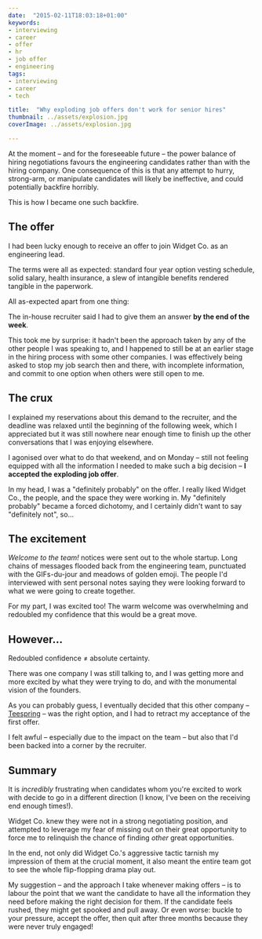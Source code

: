 ```yaml
---
date:  "2015-02-11T18:03:18+01:00"
keywords:
- interviewing
- career
- offer
- hr
- job offer
- engineering
tags:
- interviewing
- career
- tech

title:  "Why exploding job offers don't work for senior hires"
thumbnail: ../assets/explosion.jpg
coverImage: ../assets/explosion.jpg

---
```


At the moment – and for the foreseeable future – the power balance of hiring
negotiations favours the engineering candidates rather than with the hiring
company. One consequence of this is that any attempt to hurry, strong-arm, or
manipulate candidates will likely be ineffective, and could potentially
backfire horribly.

This is how I became one such backfire.

<!-- excerpt -->

## The offer

I had been lucky enough to receive an offer to join Widget Co. as an
engineering lead.

The terms were all as expected: standard four year option vesting schedule,
solid salary, health insurance, a slew of intangible benefits rendered tangible
in the paperwork.

All as-expected apart from one thing:

The in-house recruiter said I had to give them an answer **by the end of the
week**.

This took me by surprise: it hadn't been the approach taken by any of the other
people I was speaking to, and I happened to still be at an earlier stage in the
hiring process with some other companies. I was effectively being asked to stop
my job search then and there, with incomplete information, and commit to one
option when others were still open to me.

## The crux

I explained my reservations about this demand to the recruiter, and the
deadline was relaxed until the beginning of the following week, which I
appreciated but it was still nowhere near enough time to finish up the other
conversations that I was enjoying elsewhere.

I agonised over what to do that weekend, and on Monday – still not feeling
equipped with all the information I needed to make such a big decision – **I
accepted the exploding job offer**.

In my head, I was a "definitely probably" on the offer. I really liked Widget
Co., the people, and the space they were working in. My "definitely probably"
became a forced dichotomy, and I certainly didn't want to say "definitely not",
so…

## The excitement

_Welcome to the team!_ notices were sent out to the whole startup. Long chains
of messages flooded back from the engineering team, punctuated with the
GIFs-du-jour and meadows of golden emoji. The people I'd interviewed with sent
personal notes saying they were looking forward to what we were going to create
together.

For my part, I was excited too! The warm welcome was overwhelming and redoubled
my confidence that this would be a great move.

## However…

Redoubled confidence &ne; absolute certainty.

There was one company I was still talking to, and I was getting more and more
excited by what they were trying to do, and with the monumental vision of the
founders.

As you can probably guess, I eventually decided that this other company –
[Teespring](https://teespring.com) – was the right option, and I had to
retract my acceptance of the first offer.

I felt awful – especially due to the impact on the team – but also that I'd
been backed into a corner by the recruiter.

## Summary

It is _incredibly_ frustrating when candidates whom you're excited to work with
decide to go in a different direction (I know, I've been on the receiving end
enough times!).

Widget Co. knew they were not in a strong negotiating position, and attempted
to leverage my fear of missing out on their great opportunity to force me to
relinquish the chance of finding _other_ great opportunities.

In the end, not only did Widget Co.'s aggressive tactic tarnish my impression
of them at the crucial moment, it also meant the entire team got to see the
whole flip-flopping drama play out.

My suggestion – and the approach I take whenever making offers – is to labour
the point that we want the candidate to have all the information they need
before making the right decision for them. If the candidate feels rushed, they
might get spooked and pull away. Or even worse: buckle to your pressure, accept
the offer, then quit after three months because they were never truly engaged!
